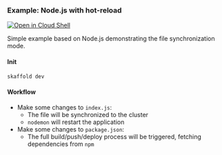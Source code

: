 ### Example: Node.js with hot-reload

[![Open in Cloud Shell](https://gstatic.com/cloudssh/images/open-btn.svg)](https://ssh.cloud.google.com/cloudshell/editor?cloudshell_git_repo=https://github.com/GoogleContainerTools/skaffold&cloudshell_open_in_editor=README.md&cloudshell_workspace=examples/nodejs)

Simple example based on Node.js demonstrating the file synchronization mode.

#### Init

```bash
skaffold dev
```

#### Workflow

* Make some changes to `index.js`:
    * The file will be synchronized to the cluster
    * `nodemon` will restart the application
* Make some changes to `package.json`:
    * The full build/push/deploy process will be triggered, fetching dependencies from `npm`



